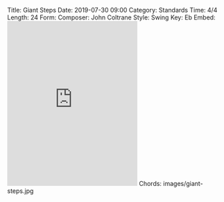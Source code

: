 Title: Giant Steps
Date: 2019-07-30 09:00
Category: Standards
Time: 4/4
Length: 24
Form:
Composer: John Coltrane
Style: Swing
Key: Eb
Embed: <iframe src="https://open.spotify.com/embed/playlist/5w5EhVjO7Ov3BFn6E45sgJ" width="300" height="380" frameborder="0" allowtransparency="true" allow="encrypted-media"></iframe>
Chords: images/giant-steps.jpg
